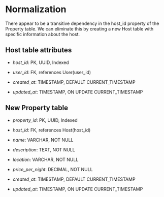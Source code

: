 # Normalization

There appear to be a transitive dependency in the host_id property of the Property table.
We can eliminate this by creating a new Host table with specific information about the host.

## Host table attributes

- *host_id*: PK, UUID, Indexed
  
- *user_id*: FK, references User(user_id)

- *created_at*: TIMESTAMP, DEFAULT CURRENT_TIMESTAMP

- *updated_at*: TIMESTAMP, ON UPDATE CURRENT_TIMESTAMP
  

## New Property table

- *property_id*: PK, UUID, Indexed
  
- *host_id*: FK, references Host(host_id)

- *name*: VARCHAR, NOT NULL

- *description*: TEXT, NOT NULL

- *location*: VARCHAR, NOT NULL

- *price_per_night*: DECIMAL, NOT NULL

- *created_at*: TIMESTAMP, DEFAULT CURRENT_TIMESTAMP

- *updated_at*: TIMESTAMP, ON UPDATE CURRENT_TIMESTAMP
